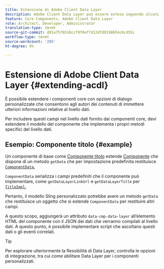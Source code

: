 ```yaml
---
title: Estensione di Adobe Client Data Layer
description: Adobe Client Data Layer può essere esteso seguendo alcuni pattern di base
feature: Core Components, Adobe Client Data Layer
role: Architect, Developer, Administrator
translation-type: tm+mt
source-git-commit: d01a7576518ccf9f0effd12dfd8198854c6cd55c
workflow-type: tm+mt
source-wordcount: '285'
ht-degree: 0%

---
```



# Estensione di Adobe Client Data Layer {#extending-acdl}

È possibile estendere i componenti core con opzioni di dialogo personalizzate che consentono agli autori dei contenuti di immettere ulteriori informazioni relative al livello dati.

Per includere questi campi nel livello dati fornito dai componenti core, devi estendere il modello del componente che implementa i propri metodi specifici del livello dati.

## Esempio: Componente titolo {#example}

Un componente di base come [Componente titolo](https://github.com/adobe/aem-core-wcm-components/blob/master/bundles/core/src/main/java/com/adobe/cq/wcm/core/components/models/Title.java) estende [Componente](https://github.com/adobe/aem-core-wcm-components/blob/master/bundles/core/src/main/java/com/adobe/cq/wcm/core/components/models/Title.java) che dispone di un metodo `getData` che per impostazione predefinita restituisce [`ComponentData`.](https://github.com/adobe/aem-core-wcm-components/blob/master/bundles/core/src/main/java/com/adobe/cq/wcm/core/components/models/datalayer/ComponentData.java)

`ComponentData` serializza i campi predefiniti che il componente può implementare, come  `getDataLayerLinkUrl` e  `getDataLayerTitle` per  [`TitleImpl`.](https://github.com/adobe/aem-core-wcm-components/blob/master/bundles/core/src/main/java/com/adobe/cq/wcm/core/components/internal/models/v1/TitleImpl.java)

Pertanto, il modello Sling personalizzato potrebbe avere un metodo `getData` che restituisce un oggetto che si estende `ComponentData` per restituire altri campi.

A questo scopo, aggiungerà un attributo `data-cmp-data-layer` all’elemento HTML del componente con il JSON dei dati che verranno compilati al livello dati. A questo punto, è possibile implementare script che ascoltano questi dati o gli eventi correlati.

>[!TIP]
>
>Per esplorare ulteriormente la flessibilità di Data Layer, controlla le opzioni di integrazione, tra cui come abilitare Data Layer per i componenti personalizzati.
